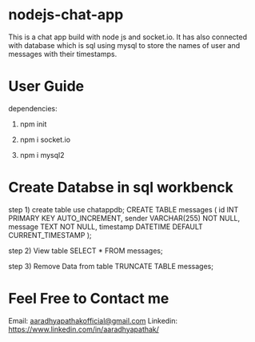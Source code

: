 # nodejs-chat-app
This is a chat app build with node js and socket.io. It has also connected with database which is sql using mysql to store the names of user and messages with their timestamps.

# User Guide
dependencies:

1) npm init

2) npm i socket.io

3) npm i mysql2

# Create Databse in sql workbenck
step 1) create table
use chatappdb;
CREATE TABLE messages (
  id INT PRIMARY KEY AUTO_INCREMENT,
  sender VARCHAR(255) NOT NULL,
  message TEXT NOT NULL,
  timestamp DATETIME DEFAULT CURRENT_TIMESTAMP
);

step 2) View table
SELECT * FROM messages;

step 3) Remove Data from table
TRUNCATE TABLE messages;

# Feel Free to Contact me
Email: aaradhyapathakofficial@gmail.com
Linkedin: https://www.linkedin.com/in/aaradhyapathak/

